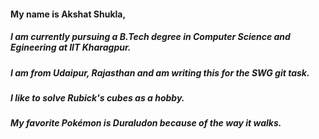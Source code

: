 #### My name is Akshat Shukla, 
##### I am currently pursuing a B.Tech degree in Computer Science and Egineering at IIT Kharagpur.
##### I am from Udaipur, Rajasthan and am writing this for the SWG git task.
##### I like to solve Rubick's cubes as a hobby.

##### My favorite Pokémon is Duraludon because of the way it walks.

